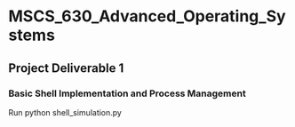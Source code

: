 # MSCS_630_Advanced_Operating_Systems

## Project Deliverable 1
### Basic Shell Implementation and Process Management

Run
  python shell_simulation.py

